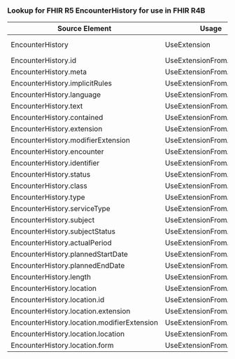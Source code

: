 ### Lookup for FHIR R5 EncounterHistory for use in FHIR R4B

| Source Element | Usage | Target |
| -------------- | ----- | ------ |
| EncounterHistory | UseExtension | http://hl7.org/fhir/5.0/StructureDefinition/extension-EncounterHistory |
| EncounterHistory.id | UseExtensionFromAncestor | - |
| EncounterHistory.meta | UseExtensionFromAncestor | - |
| EncounterHistory.implicitRules | UseExtensionFromAncestor | - |
| EncounterHistory.language | UseExtensionFromAncestor | - |
| EncounterHistory.text | UseExtensionFromAncestor | - |
| EncounterHistory.contained | UseExtensionFromAncestor | - |
| EncounterHistory.extension | UseExtensionFromAncestor | - |
| EncounterHistory.modifierExtension | UseExtensionFromAncestor | - |
| EncounterHistory.encounter | UseExtensionFromAncestor | - |
| EncounterHistory.identifier | UseExtensionFromAncestor | - |
| EncounterHistory.status | UseExtensionFromAncestor | - |
| EncounterHistory.class | UseExtensionFromAncestor | - |
| EncounterHistory.type | UseExtensionFromAncestor | - |
| EncounterHistory.serviceType | UseExtensionFromAncestor | - |
| EncounterHistory.subject | UseExtensionFromAncestor | - |
| EncounterHistory.subjectStatus | UseExtensionFromAncestor | - |
| EncounterHistory.actualPeriod | UseExtensionFromAncestor | - |
| EncounterHistory.plannedStartDate | UseExtensionFromAncestor | - |
| EncounterHistory.plannedEndDate | UseExtensionFromAncestor | - |
| EncounterHistory.length | UseExtensionFromAncestor | - |
| EncounterHistory.location | UseExtensionFromAncestor | - |
| EncounterHistory.location.id | UseExtensionFromAncestor | - |
| EncounterHistory.location.extension | UseExtensionFromAncestor | - |
| EncounterHistory.location.modifierExtension | UseExtensionFromAncestor | - |
| EncounterHistory.location.location | UseExtensionFromAncestor | - |
| EncounterHistory.location.form | UseExtensionFromAncestor | - |
